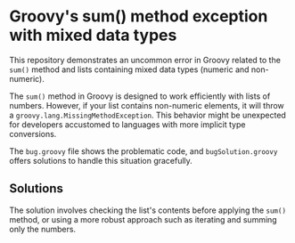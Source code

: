 # Groovy's sum() method exception with mixed data types

This repository demonstrates an uncommon error in Groovy related to the `sum()` method and lists containing mixed data types (numeric and non-numeric).

The `sum()` method in Groovy is designed to work efficiently with lists of numbers.  However, if your list contains non-numeric elements, it will throw a `groovy.lang.MissingMethodException`. This behavior might be unexpected for developers accustomed to languages with more implicit type conversions.

The `bug.groovy` file shows the problematic code, and `bugSolution.groovy` offers solutions to handle this situation gracefully.

## Solutions

The solution involves checking the list's contents before applying the `sum()` method, or using a more robust approach such as iterating and summing only the numbers.